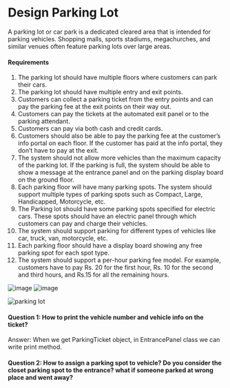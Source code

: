 
# Design Parking Lot

A parking lot or car park is a dedicated cleared area that is intended for parking vehicles. Shopping malls, sports stadiums, megachurches, and similar venues often feature parking lots over large areas.

#### Requirements

1.	The parking lot should have multiple floors where customers can park their cars.
2.	The parking lot should have multiple entry and exit points.
3.	Customers can collect a parking ticket from the entry points and can pay the parking fee at the exit points on their way out.
4.	Customers can pay the tickets at the automated exit panel or to the parking attendant.
5.	Customers can pay via both cash and credit cards.
6.	Customers should also be able to pay the parking fee at the customer’s info portal on each floor. If the customer has paid at the info portal, they don’t have to pay at the exit.
7.	The system should not allow more vehicles than the maximum capacity of the parking lot. If the parking is full, the system should be able to show a message at the entrance panel and on the parking display board on the ground floor.
8.	Each parking floor will have many parking spots. The system should support multiple types of parking spots such as Compact, Large, Handicapped, Motorcycle, etc.
9.	The Parking lot should have some parking spots specified for electric cars. These spots should have an electric panel through which customers can pay and charge their vehicles.
10.	The system should support parking for different types of vehicles like car, truck, van, motorcycle, etc.
11.	Each parking floor should have a display board showing any free parking spot for each spot type.
12.	The system should support a per-hour parking fee model. For example, customers have to pay Rs. 20 for the first hour, Rs. 10 for the second and third hours, and Rs.15 for all the remaining hours.


![image](https://user-images.githubusercontent.com/8271393/126473247-4f8c7fee-32b3-432a-8c02-f7962681d100.png)
![image](https://user-images.githubusercontent.com/8271393/126473268-178ed7d7-f388-4c6e-af13-9d5e7ee94221.png)

![parking lot](https://user-images.githubusercontent.com/8271393/126515079-40af7417-4326-4876-9bff-6dec275681e8.png)


#### Question 1: How to print the vehicle number and vehicle info on the ticket?
Answer: When we get ParkingTicket object, in EntrancePanel class we can write print method.

#### Question 2: How to assign a parking spot to vehicle? Do you consider the closet parking spot to the entrance? what if someone parked at wrong place and went away?
